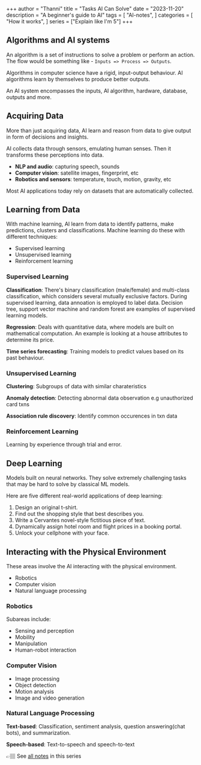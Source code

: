 +++
author = "Thanni"
title = "Tasks AI Can Solve"
date = "2023-11-20"
description = "A beginner's guide to AI"
tags = [
    "AI-notes",
]
categories = [
    "How it works",
]
series = ["Explain like I'm 5"]
+++

## Algorithms and AI systems

An algorithm is a set of instructions to solve a problem or perform an action. The flow would be something like - `Inputs => Process => Outputs`.

Algorithms in computer science have a rigid, input-output behaviour. AI algorithms learn by themselves to produce better outputs.

<!--more-->

An AI system encompasses the inputs, AI algorithm, hardware, database, outputs and more.

## Acquiring Data

More than just acquiring data, AI learn and reason from data to give output in form of decisions and insights.

AI collects data through sensors, emulating human senses. Then it transforms these perceptions into data.

- **NLP and audio**: capturing speech, sounds
- **Computer vision**: satellite images, fingerprint, etc
- **Robotics and sensors**: temperature, touch, motion, gravity, etc

Most AI applications today rely on datasets that are automatically collected.

## Learning from Data

With machine learning, AI learn from data to identify patterns, make predictions, clusters and classifications. Machine learning do these with different techniques:

- Supervised learning
- Unsupervised learning
- Reinforcement learning

### Supervised Learning

**Classification**: There's binary classification (male/female) and multi-class classification, which considers several mutually exclusive factors. During supervised learning, data annoation is employed to label data. Decision tree, support vector machine and random forest are examples of supervised learning models.

**Regression**: Deals with quantitative data, where models are built on mathematical computation. An example is looking at a house attributes to determine its price.

**Time series forecasting**: Training models to predict values based on its past behaviour.

### Unsupervised Learning

**Clustering**: Subgroups of data with similar charateristics

**Anomaly detection**: Detecting abnormal data observation e.g unauthorized card txns

**Association rule discovery**: Identify common occurences in txn data

### Reinforcement Learning

Learning by experience through trial and error.

## Deep Learning

Models built on neural networks. They solve extremely challenging tasks that may be hard to solve by classical ML models.

Here are five different real-world applications of deep learning:

1. Design an original t-shirt.
2. Find out the shopping style that best describes you.
3. Write a Cervantes novel-style fictitious piece of text.
4. Dynamically assign hotel room and flight prices in a booking portal.
5. Unlock your cellphone with your face.

## Interacting with the Physical Environment

These areas involve the AI interacting with the physical environment.

- Robotics
- Computer vision
- Natural language processing

### Robotics

Subareas include:

- Sensing and perception
- Mobility
- Manipulation
- Human-robot interaction

### Computer Vision

- Image processing
- Object detection
- Motion analysis
- Image and video generation

### Natural Language Processing

**Text-based**: Classification, sentiment analysis, question answering(chat bots), and summarization.

**Speech-based**: Text-to-speech and speech-to-text

👉🏽 See [all notes](https://notes.thanni.co/artificial-intelligence-fundamentals/) in this series

